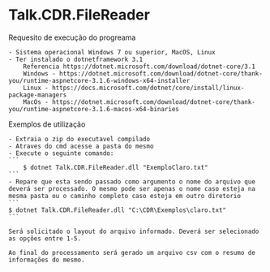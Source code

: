 # Talk.CDR.FileReader

Requesito de execução do progreama

    - Sistema operacional Windows 7 ou superior, MacOS, Linux
    - Ter instalado o dotnetframework 3.1
        Referencia https://dotnet.microsoft.com/download/dotnet-core/3.1
        Windows - https://dotnet.microsoft.com/download/dotnet-core/thank-you/runtime-aspnetcore-3.1.6-windows-x64-installer
        Linux - https://docs.microsoft.com/dotnet/core/install/linux-package-managers
        MacOs - https://dotnet.microsoft.com/download/dotnet-core/thank-you/runtime-aspnetcore-3.1.6-macos-x64-binaries

Exemplos de utilização

    - Extraia o zip do executavel compilado
    - Atraves do cmd acesse a pasta do mesmo
    - Execute o seguinte comando:
    ```
        $ dotnet Talk.CDR.FileReader.dll "ExemploClaro.txt"
    ```
    - Repare que esta sendo passado como argumento o nome do arquivo que deverá ser processado. O mesmo pode ser apenas o nome caso esteja na mesma pasta ou o caminho completo caso esteja em outro diretorio
    ```
    $ dotnet Talk.CDR.FileReader.dll "C:\CDR\Exemplos\claro.txt"
    ```

    Será solicitado o layout do arquivo informado. Deverá ser selecionado as opções entre 1-5.

    Ao final do processamento será gerado um arquivo csv com o resumo de informações do mesmo.
